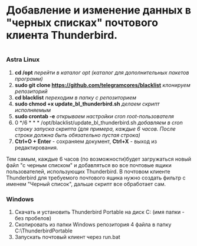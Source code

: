 # Добавление и изменение данных в "черных списках" почтового клиента Thunderbird.
# 

### Astra Linux 
1. **cd /opt**                                                          *перейти в каталог opt (каталог для дополнительных пакетов программ)*
2. **sudo git clone https://github.com/telegramcores/blacklist**        *клонируем репозиторий*
3. **cd blacklist**                                                     *переходим в папку с репозиторием*
4. **sudo chmod +x update_bl_thunderbird.sh**                           *делаем скрипт исполняемым*
5. **sudo crontab -e**                                                  *открываем настройки cron root-пользователя*
6. 0 */6 * * * /opt/blacklist/update_bl_thunderbird.sh                  *добавляем в cron строку запуска скрипта (для примера, каждые 6 часов. После строки должна быть обязательно пустая строка)*
7. **Ctrl+O + Enter** - сохраняем документ, **Ctrl+X** - выход из редактирования.

Тем самым, каждые 6 часов (по возможности)будет загружаться новый файл "с черным списком" и добавляться во все почтовые ящики пользователей, использующих Thunderbird.
В почтовом клиенте Thunderbird для требуемого почтового ящика нужно создать фильтр с именем "Черный список", дальше скрипт все обработает сам.

### Windows
1. Скачать и установить Thunderbird Portable на диск C: (имя папки - без пробелов)
2. Скопировать из папки Windows репозитория 4 файла в папку C:\ThunderbirdPortable
3. Запускать почтовый клиент через run.bat


